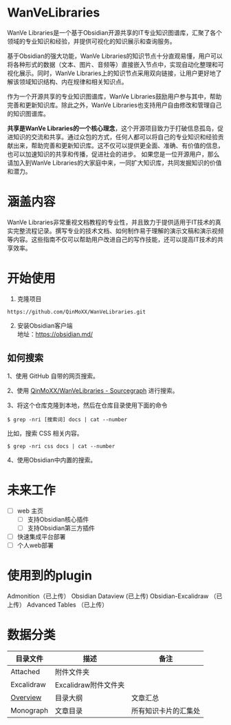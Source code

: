 # WanVeLibraries
WanVe Libraries是一个基于Obsidian开源共享的IT专业知识图谱库，汇聚了各个领域的专业知识和经验，并提供可视化的知识展示和查询服务。

基于Obsidian的强大功能，WanVe Libraries的知识节点十分直观易懂，用户可以将各种形式的数据（文本、图片、音频等）直接嵌入节点中，实现自动化整理和可视化展示。同时，WanVe Libraries上的知识节点采用双向链接，让用户更好地了解该领域知识结构、内在规律和相关知识点。

作为一个开源共享的专业知识图谱库，WanVe Libraries鼓励用户参与其中，帮助完善和更新知识库。除此之外，WanVe Libraries也支持用户自由修改和管理自己的知识图谱库。

**共享是WanVe Libraries的一个核心理念**，这个开源项目致力于打破信息孤岛，促进知识的交流和共享。通过众包的方式，任何人都可以将自己的专业知识和经验贡献出来，帮助完善和更新知识库。这不仅可以提供更全面、准确、有价值的信息，也可以加速知识的共享和传播，促进社会的进步。
如果您是一位开源用户，那么请加入到WanVe Libraries的大家庭中来，一同扩大知识库，共同发掘知识的价值和潜力。

# 涵盖内容
WanVe Libraries非常重视文档教程的专业性，并且致力于提供适用于IT技术的真实完整流程记录。撰写专业的技术文档、如何制作易于理解的演示文稿和演示视频等内容。这些指南不仅可以帮助用户改进自己的写作技能，还可以提高IT技术的共享效率。

# 开始使用

1. 克隆项目
```
https://github.com/QinMoXX/WanVeLibraries.git
```

2. 安装Obsidian客户端  
地址：https://obsidian.md/

## 如何搜索
1、使用 GitHub 自带的网页搜索。

2、使用 [QinMoXX/WanVeLibraries - Sourcegraph](https://sourcegraph.com/github.com/QinMoXX/WanVeLibraries) 进行搜索。

3、将这个仓库克隆到本地，然后在仓库目录使用下面的命令
```
$ grep -nri [搜索词] docs | cat --number
```

比如，搜索 CSS 相关内容。

```
$ grep -nri css docs | cat --number
```

4、使用Obsidian中内置的搜索。

# 未来工作
- [ ] web 主页
	- [ ] 支持Obsidian核心插件
	- [ ] 支持Obsidian第三方插件
- [ ] 快速集成平台部署
- [ ] 个人web部署

# 使用到的plugin
Admonition（已上传）
Obsidian Dataview  (已上传)
Obsidian-Excalidraw （已上传）
Advanced Tables （已上传）

# 数据分类

| 目录文件   | 描述                 | 备注                 |
| ---------- | -------------------- | -------------------- |
| Attached   | 附件文件夹           |                      |
| Excalidraw | Excalidraw附件文件夹 |                      |
| [Overview](/Overview.md)   | 目录大纲             | 文章汇总             |
| Monograph  | 文章目录             | 所有知识卡片的汇集处 | 
